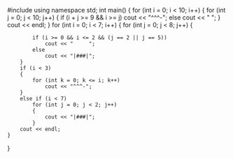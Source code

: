 #include <iostream>
using namespace std;
int main()
{
	for (int i = 0; i < 10; i++)
	{
		for (int j = 0; j < 10; j++)
		{
			if (i + j >= 9 && i >= j)
				cout << "^^^-";
			else
				cout << "    ";
		}
		cout << endl;
	}
	for (int i = 0; i < 7; i++)
	{
		for (int j = 0; j < 8; j++)
		{

			if (i >= 0 && i <= 2 && (j == 2 || j == 5))
				cout << "     ";
			else
				cout << "|###|";
		}
		if (i < 3)
		{
			for (int k = 0; k <= i; k++)
				cout << "^^^-";
		}
		else if (i < 7)
			for (int j = 0; j < 2; j++)
			{
				cout << "|###|";
			}
		cout << endl;
	}
}
